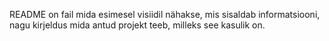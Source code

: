 README on fail mida esimesel visiidil nähakse, mis sisaldab informatsiooni, nagu kirjeldus mida antud projekt teeb, milleks see kasulik on.
